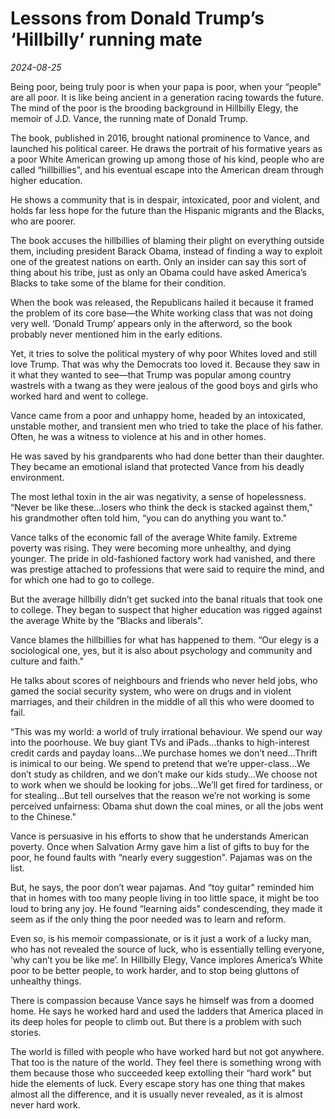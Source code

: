 # Lessons from Donald Trump’s ‘Hillbilly’ running mate

*2024-08-25*

Being poor, being truly poor is when your papa is poor, when your
“people" are all poor. It is like being ancient in a generation racing
towards the future. The mind of the poor is the brooding background in
Hillbilly Elegy, the memoir of J.D. Vance, the running mate of Donald
Trump.

The book, published in 2016, brought national prominence to Vance, and
launched his political career. He draws the portrait of his formative
years as a poor White American growing up among those of his kind,
people who are called “hillbillies", and his eventual escape into the
American dream through higher education. 

He shows a community that is in despair, intoxicated, poor and violent,
and holds far less hope for the future than the Hispanic migrants and
the Blacks, who are poorer. 

The book accuses the hillbillies of blaming their plight on everything
outside them, including president Barack Obama, instead of finding a way
to exploit one of the greatest nations on earth. Only an insider can say
this sort of thing about his tribe, just as only an Obama could have
asked America’s Blacks to take some of the blame for their condition.

When the book was released, the Republicans hailed it because it framed
the problem of its core base—the White working class that was not doing
very well. ‘Donald Trump’ appears only in the afterword, so the book
probably never mentioned him in the early editions. 

Yet, it tries to solve the political mystery of why poor Whites loved
and still love Trump. That was why the Democrats too loved it. Because
they saw in it what they wanted to see—that Trump was popular among
country wastrels with a twang as they were jealous of the good boys and
girls who worked hard and went to college.

Vance came from a poor and unhappy home, headed by an intoxicated,
unstable mother, and transient men who tried to take the place of his
father. Often, he was a witness to violence at his and in other homes.

He was saved by his grandparents who had done better than their
daughter. They became an emotional island that protected Vance from his
deadly environment. 

The most lethal toxin in the air was negativity, a sense of
hopelessness. “Never be like these…losers who think the deck is stacked
against them," his grandmother often told him, “you can do anything you
want to."

Vance talks of the economic fall of the average White family. Extreme
poverty was rising. They were becoming more unhealthy, and dying
younger. The pride in old-fashioned factory work had vanished, and there
was prestige attached to professions that were said to require the mind,
and for which one had to go to college. 

But the average hillbilly didn’t get sucked into the banal rituals that
took one to college. They began to suspect that higher education was
rigged against the average White by the “Blacks and liberals".

Vance blames the hillbillies for what has happened to them. “Our elegy
is a sociological one, yes, but it is also about psychology and
community and culture and faith." 

He talks about scores of neighbours and friends who never held jobs, who
gamed the social security system, who were on drugs and in violent
marriages, and their children in the middle of all this who were doomed
to fail.

“This was my world: a world of truly irrational behaviour. We spend our
way into the poorhouse. We buy giant TVs and iPads…thanks to
high-interest credit cards and payday loans…We purchase homes we don’t
need…Thrift is inimical to our being. We spend to pretend that we’re
upper-class…We don’t study as children, and we don’t make our kids
study…We choose not to work when we should be looking for jobs…We’ll get
fired for tardiness, or for stealing…But tell ourselves that the reason
we’re not working is some perceived unfairness: Obama shut down the coal
mines, or all the jobs went to the Chinese."

Vance is persuasive in his efforts to show that he understands American
poverty. Once when Salvation Army gave him a list of gifts to buy for
the poor, he found faults with “nearly every suggestion". Pajamas was on
the list. 

But, he says, the poor don’t wear pajamas. And “toy guitar" reminded him
that in homes with too many people living in too little space, it might
be too loud to bring any joy. He found “learning aids" condescending,
they made it seem as if the only thing the poor needed was to learn and
reform.

Even so, is his memoir compassionate, or is it just a work of a lucky
man, who has not revealed the source of luck, who is essentially telling
everyone, ‘why can’t you be like me’. In Hillbilly Elegy, Vance implores
America’s White poor to be better people, to work harder, and to stop
being gluttons of unhealthy things. 

There is compassion because Vance says he himself was from a doomed
home. He says he worked hard and used the ladders that America placed in
its deep holes for people to climb out. But there is a problem with such
stories.

The world is filled with people who have worked hard but not got
anywhere. That too is the nature of the world. They feel there is
something wrong with them because those who succeeded keep extolling
their “hard work" but hide the elements of luck. Every escape story has
one thing that makes almost all the difference, and it is usually never
revealed, as it is almost never hard work.
